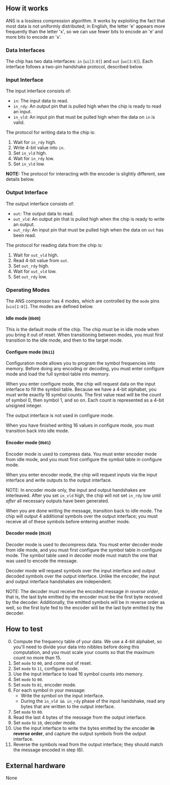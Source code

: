 <!---

This file is used to generate your project datasheet. Please fill in the information below and delete any unused
sections.

You can also include images in this folder and reference them in the markdown. Each image must be less than
512 kb in size, and the combined size of all images must be less than 1 MB.
-->

## How it works

ANS is a lossless compression algorithm. It works by exploiting the fact that
most data is not uniformly distributed; in English, the letter 'e' appears more
frequently than the letter 'x', so we can use fewer bits to encode an 'e' and
more bits to encode an 'x'.

### Data Interfaces
The chip has two data interfaces: `in` (`ui[3:0]`) and `out` (`uo[3:0]`). Each
interface follows a two-pin handshake protocol, described below.

### Input Interface

The input interface consists of:

 * `in`: The input data to read.
 * `in_rdy`: An output pin that is pulled high when the chip is ready to read
   an input.
 * `in_vld`: An input pin that must be pulled high when the data on `in` is
   valid.

The protocol for writing data to the chip is:

1. Wait for `in_rdy` high.
2. Write 4-bit value into `in`.
3. Set `in_vld` high.
4. Wait for `in_rdy` low.
5. Set `in_vld` low.

**NOTE:** The protocol for interacting with the encoder is slightly different,
see details below.

### Output Interface

The output interface consists of:

 * `out`: The output data to read.
 * `out_vld`: An output pin that is pulled high when the chip is ready to write
   an output.
 * `out_rdy`: An input pin that must be pulled high when the data on `out` has
   been read.

The protocol for reading data from the chip is:

1. Wait for `out_vld` high.
2. Read 4-bit value from `out`.
3. Set `out_rdy` high.
4. Wait for `out_vld` low.
5. Set `out_rdy` low.

### Operating Modes
The ANS compressor has 4 modes, which are controlled by the `mode` pins
(`uio[1:0]`). The modes are defined below.

#### Idle mode (`0b00`)

This is the default mode of the chip. The chip must be in idle mode when you
bring it out of reset. When transitioning between modes, you must first
transition to the idle mode, and then to the target mode.

#### Configure mode (`0b11`)

Configuration mode allows you to program the symbol frequencies into memory.
Before doing any encoding or decoding, you must enter configure mode and load
the full symbol table into memory.

When you enter configure mode, the chip will request data on the input interface
to fill the symbol table. Because we have a 4-bit alphabet, you must write
exactly 16 symbol counts. The first value read will be the count of symbol 0,
then symbol 1, and so on. Each count is represented as a 4-bit unsigned integer.

The output interface is not used in configure mode.

When you have finished writing 16 values in configure mode, you must transition
back into idle mode.

#### Encoder mode (`0b01`)

Encoder mode is used to compress data. You must enter encoder mode from idle
mode, and you must first configure the symbol table in configure mode.

When you enter encoder mode, the chip will request inputs via the input
interface and write outputs to the output interface.

NOTE: In encoder mode only, the input and output handshakes are interleaved.
After you set `in_vld` high, the chip will not set `in_rdy` low until *after*
all necessary outputs have been generated.

When you are done writing the message, transition back to idle mode. The chip
will output 4 additional symbols over the output interface; you must receive all
of these symbols before entering another mode.

#### Decoder mode (`0b10`)

Decoder mode is used to decompress data. You must enter decoder mode from idle
mode, and you must first configure the symbol table in configure mode. The
symbol table used in decoder mode must match the one that was used to encode the
message.

Decoder mode will request symbols over the input interface and output decoded
symbols over the output interface. Unlike the encoder, the input and output
interface handshakes are independent.

NOTE: The decoder must receive the encoded message *in reverse order*, that is,
the last byte emitted by the encoder must be the first byte received by the
decoder. Additionally, the emitted symbols will be in reverse order as well, so
the first byte fed to the encoder will be the last byte emitted by the decoder.

## How to test

0. Compute the frequency table of your data. We use a 4-bit alphabet, so you'll
need to divide your data into nibbles before doing this computation, and you 
must scale your counts so that the maximum count no more than 15.
1. Set `mode` to `00`, and come out of reset.
2. Set `mode` to `11`, configure mode.
3. Use the input interface to load 16 symbol counts into memory.
4. Set `mode` to `00`.
5. Set `mode` to `01`, encoder mode.
6. For each symbol in your message:
    * Write the symbol on the input interface.
    * During the `in_vld && in_rdy` phase of the input handshake, read any bytes
      that are written to the output interface.
7. Set `mode` to `00`.
8. Read the last 4 bytes of the message from the output interface.
9. Set `mode` to `10`, decoder mode.
10. Use the input interface to write the bytes emitted by the encoder **in reverse order**,
    and capture the output symbols from the output interface.
11. Reverse the symbols read from the output interface; they should match the
    message encoded in step (6).

## External hardware

None
